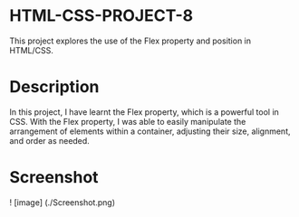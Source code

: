 # HTML-CSS-PROJECT-8

This project explores the use of the Flex property and position in HTML/CSS.

# Description

In this project, I have learnt the Flex property, which is a powerful tool in CSS. With the Flex property, I was able to easily manipulate the arrangement of elements within a container, adjusting their size, alignment, and order as needed.


# Screenshot

 ! [image] (./Screenshot.png)